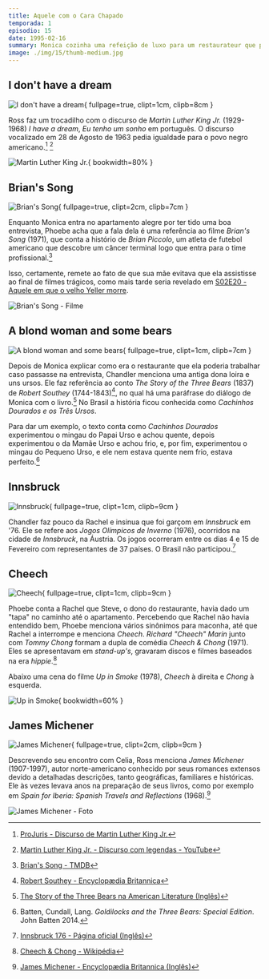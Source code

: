 ```yaml
---
title: Aquele com o Cara Chapado
temporada: 1
episodio: 15
date: 1995-02-16
summary: Monica cozinha uma refeição de luxo para um restaurateur que procura um novo chef, mas, infelizmente, ele está chapado.
image: ./img/15/thumb-medium.jpg
---
```


## I don't have a dream

![I don't have a dream](./img/15/i-don-t-have-a-dream.png){ fullpage=true, clipt=1cm, clipb=8cm }

<cena>
  <chandler
    original="- I don't have a dream."
    traducao="- Eu não tenho um sonho."
  />
  <ross
    original="- Ah, the lesser known I Don't Have a Dream speech."
    traducao="- Esse discurso é menos conhecido."
  />
</cena>

<!-- {"latex":[{"begin":{"tag":"col-1","width":0.5}}]} -->

Ross faz um trocadilho com o discurso de *Martin Luther King Jr.* (1929-1968)
*I have a dream*, *Eu tenho um sonho* em português. O discurso vocalizado em
28 de Agosto de 1963 pedia igualdade para o povo negro americano.[^king-projuris] [^king-yt]

<!--{"latex":[{"end":{"tag":"col-1"}},{"begin":{"tag":"col-2","width":0.5}}]}-->

![Martin Luther King Jr.](./img/15/martin-luther-king-jr.jpg){ bookwidth=80% }

<!--{"latex":[{"end":{"tag":"col-2"}}]}-->

[^king-projuris]: [ProJuris - Discurso de Martin Luther King Jr.](https://bit.ly/3lioimk)
[^king-yt]: [Martin Luther King Jr. - Discurso com legendas - YouTube](https://www.youtube.com/watch?v=fz_7luovxPc)

## Brian's Song

![Brian's Song](./img/15/brian-s-song.png){ fullpage=true, clipt=2cm, clipb=7cm }

<cena no-breakable>
  <monica
    original="- Oh, I love my life. I love my life."
    traducao="- Eu adoro a minha vida!"
  />
  <phoebe
    original="- Brian's Song."
    traducao="- Brian's Song."
  />
</cena>

Enquanto Monica entra no apartamento alegre por ter tido uma boa entrevista, Phoebe
acha que a fala dela é uma referência ao filme *Brian's Song* (1971), que conta a
histório de *Brian Piccolo*, um atleta de futebol americano que descobre um câncer
terminal logo que entra para o time profissional.[^brian-tmdb]

Isso, certamente, remete ao fato de que sua mãe evitava que ela assistisse ao final
de filmes trágicos, como mais tarde seria revelado em
[S02E20 - Aquele em que o velho Yeller morre](/temporada/2/episodio/20/).

![Brian's Song - Filme](./img/15/brian-s-song-movie.jpg)

[^brian-tmdb]: [Brian's Song - TMDB](https://www.themoviedb.org/movie/18047-brian-s-song)

## A blond woman and some bears

![A blond woman and some bears](./img/15/a-blond-woman-and-some-bears.png){ fullpage=true, clipt=1cm, clipb=7cm }

<cena>
  <monica
    original="- It's not too big, not too small. It's just right."
    traducao="- Não é nem grande nem pequeno, é perfeito."
  />
  <chandler
    original="- Was it formerly owned by a blond woman and some bears?"
    traducao="- A antiga dona era loira e tinha ursos?"
  />
</cena>

Depois de Monica explicar como era o restaurante que ela poderia trabalhar caso
passasse na entrevista, Chandler menciona uma antiga dona loira e uns ursos. Ele
faz referência ao conto *The Story of the Three Bears* (1837) de *Robert Southey*
(1744-1843)[^southey-britannica], no qual há uma paráfrase do diálogo de Monica
com o livro.[^goldilocks-al]
No Brasil a história ficou conhecida como *Cachinhos Dourados e os Três Ursos*.

Para dar um exemplo, o texto conta como *Cachinhos Dourados* experimentou o mingau
do Papai Urso e achou quente, depois experimentou o da Mamãe Urso e achou frio, e,
por fim, experimentou o mingau do Pequeno Urso, e ele nem estava quente nem frio,
estava perfeito.[^goldilocks-batten]

[^goldilocks-al]: [The Story of the Three Bears na American Literature (Inglês)](https://bit.ly/2L7Vn8e)
[^goldilocks-batten]: Batten, Cundall, Lang. *Goldilocks and the Three Bears: Special Edition*. John Batten 2014.
[^southey-britannica]: [Robert Southey - Encyclopædia Britannica](https://www.britannica.com/biography/Robert-Southey)

## Innsbruck

![Innsbruck](./img/15/innsbruck.png){ fullpage=true, clipt=1cm, clipb=9cm }

<cena>
  <rachel
    original="- [...] And I've sort of been maintaining my amateur status so that I can waitress in the Olympics."
    traducao="- [...] E eu continuo sendo amadora para poder competir nas Olimpíadas."
  />
  <chandler
    original="- You know, I don't mean to brag, but I waited tables at Innsbruck in '76. Amuse-bouche?"
    traducao="- Não quero me gabar, mas fui garçom em Innsbruck, em '76. Amuse-bouche?"
  />
</cena>

Chandler faz pouco da Rachel e insinua que foi garçom em *Innsbruck* em '76. Ele se
refere aos *Jogos Olímpicos de Inverno* (1976), ocorridos na cidade de *Innsbruck*,
na Áustria. Os jogos ocorreram entre os dias 4 e 15 de Fevereiro com representantes
de 37 países. O Brasil não participou.[^innsbruck-1976]

[^innsbruck-1976]: [Innsbruck 176 - Página oficial (Inglês)](https://www.olympic.org/innsbruck-1976)

## Cheech

![Cheech](./img/15/cheech.png){ fullpage=true, clipt=1cm, clipb=9cm }

<cena>
  <phoebe
    original="- Smoked a joint, you know? Lit a bone. Weed, hemp, ganja."
    traducao="- Fumou um baseado, maconha, erva, hemp."
  />
  <rachel
    original="- Okay, I'm with you, Cheech."
    traducao="- Já entendi, Cheech."
  />
</cena>

Phoebe conta a Rachel que Steve, o dono do restaurante, havia dado um "tapa" no
caminho até o apartamento. Percebendo que Rachel não havia entendido bem, Phoebe
menciona vários sinônimos para maconha, até que Rachel a interrompe e menciona *Cheech*.
*Richard "Cheech" Marin* junto com *Tommy Chong* formam a dupla de comédia
*Cheech & Chong* (1971). Eles se apresentavam em *stand-up's*, gravaram discos e
filmes baseados na era *hippie*.[^cheech-wiki]

Abaixo uma cena do filme *Up in Smoke* (1978), *Cheech* à direita e *Chong*
à esquerda.

![Up in Smoke](./img/15/up-in-smoke.jpg){ bookwidth=60% }

[^cheech-wiki]: [Cheech & Chong - Wikipédia](https://bit.ly/3qbBZY0)

## James Michener

![James Michener](./img/15/james-michener.png){ fullpage=true, clipt=2cm, clipb=9cm }

<cena>
  <joey
    original="- So, uh, how did it go with Celia?"
    traducao="- Então, como foi com Celia?"
  />
  <ross
    original="- I was unbelievable."
    traducao="- Eu fui inacreditável."
  />
  <joey
    original="- All right, Ross."
    traducao="- É isso aí, Ross."
  />
  <ross
    original="- I was the James Michener of dirty talk."
    traducao="- Fui o James Michener da sacanagem."
  />
</cena>

<!-- {"latex":[{"begin":{"tag":"col-1","width":0.5}}]} -->

Descrevendo seu encontro com Celia, Ross menciona *James Michener* (1907-1997),
autor norte-americano conhecido por seus romances extensos devido a detalhadas
descrições, tanto geográficas, familiares e históricas. Ele às vezes levava anos na
preparação de seus livros, como por exemplo em
*Spain for Iberia: Spanish Travels and Reflections* (1968).[^michener-britannica]

<!--{"latex":[{"end":{"tag":"col-1"}},{"begin":{"tag":"col-2","width":0.5}}]}-->

![James Michener - Foto](./img/15/james-michener-foto.jpg)

<!--{"latex":[{"end":{"tag":"col-2"}}]}-->

[^michener-britannica]: [James Michener - Encyclopædia Britannica (Inglês)](https://www.britannica.com/biography/James-Albert-Michener)
[^michener-psu]: [James Michener - Pennsylvania Library (Inglês)](https://pabook.libraries.psu.edu/michener__james_albert)
